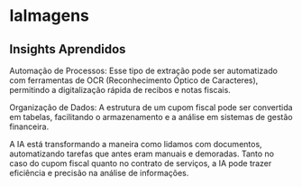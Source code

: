 # IaImagens

## Insights Aprendidos
Automação de Processos: Esse tipo de extração pode ser automatizado com ferramentas de OCR (Reconhecimento Óptico de Caracteres), permitindo a digitalização rápida de recibos e notas fiscais.

Organização de Dados: A estrutura de um cupom fiscal pode ser convertida em tabelas, facilitando o armazenamento e a análise em sistemas de gestão financeira.

A IA está transformando a maneira como lidamos com documentos, automatizando tarefas que antes eram manuais e demoradas. Tanto no caso do cupom fiscal quanto no contrato de serviços, a IA pode trazer eficiência e precisão na análise de informações.
